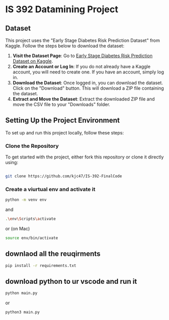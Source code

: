 # IS 392 Datamining Project

## Dataset

This project uses the "Early Stage Diabetes Risk Prediction Dataset" from Kaggle. Follow the steps below to download the dataset:

1. **Visit the Dataset Page**: Go to [Early Stage Diabetes Risk Prediction Dataset on Kaggle](https://www.kaggle.com/datasets/ishandutta/early-stage-diabetes-risk-prediction-dataset?resource=download).
2. **Create an Account or Log In**: If you do not already have a Kaggle account, you will need to create one. If you have an account, simply log in.
3. **Download the Dataset**: Once logged in, you can download the dataset. Click on the "Download" button. This will download a ZIP file containing the dataset.
4. **Extract and Move the Dataset**: Extract the downloaded ZIP file and move the CSV file to your "Downloads" folder.

## Setting Up the Project Environment

To set up and run this project locally, follow these steps:

### Clone the Repository

To get started with the project, either fork this repository or clone it directly using:
```bash

git clone https://github.com/kjc47/IS-392-FinalCode
```

### Create a viurtual env and activate it
```bash
python -m venv env
```
and
```bash
.\env\Scripts\activate
```
 or (on Mac)
 ```bash
 source env/bin/activate 
```
## downlaod all the reuqirments
```bash
pip install -r requirements.txt
```
## download python to ur vscode and run it

```bash
python main.py
```
or
```bash
python3 main.py
```
